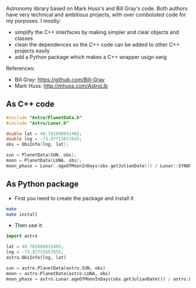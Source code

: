 Astronomy library based on Mark Huss's and Bill Gray's code. Both authors have very technical and ambitious projects, with over comboluted code for my porposes. I mostly:

- simplify the C++ interfaces by making simpler and clear objects and classes
- clean the dependences so the C++ code can be added to other C++ projects easily
- add a Python package which makes a C++ wrapper usign swig

References:
 - Bill Gray: https://github.com/Bill-Gray 
 - Mark Huss: http://mhuss.com/AstroLib

## As C++ code

```cpp
#include "Astro/PlanetData.h"
#include "Astro/Lunar.h"

double lat = 40.781098831465;
double lng = -73.97715657655;
obs = ObsInfo(lng, lat);

sun = PlanetData(SUN, obs);
moon = PlanetData(LUNA, obs);
moon_phase = Lunar::ageOfMoonInDays(obs.getJulianDate()) / Lunar::SYNODIC_MONTH
```

## As Python package

* First you need to create the package and install it

```bash
make
make install
```
* Then use it:

```python
import astro

lat = 40.781098831465;
lng = -73.97715657655;
astro.ObsInfo(lng, lat)

sun = astro.PlanetData(astro.SUN, obs)
moon = astro.PlanetData(astro.LUNA, obs)
moon_phase = astro.Lunar.ageOfMoonInDays(obs.getJulianDate()) / astro.Lunar.SYNODIC_MONTH
```
